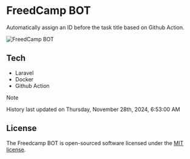 # FreedCamp BOT

Automatically assign an ID before the task title based on Github Action.

![FreedCamp BOT](https://repository-images.githubusercontent.com/737932867/7d34798b-2680-471c-b089-a78a718d3d6a)

## Tech

- Laravel
- Docker
- Github Action

> [!NOTE]  
> History last updated on Thursday, November 28th, 2024, 6:53:00 AM

## License

The Freedcamp BOT is open-sourced software licensed under the [MIT license](https://opensource.org/licenses/MIT).
